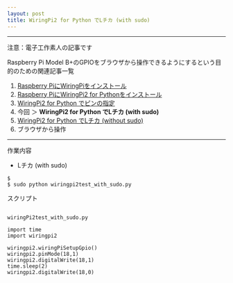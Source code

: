 ```yaml
---
layout: post
title: WiringPi2 for Python でLチカ (with sudo)
---
```


------------------------------------
注意：電子工作素人の記事です

Raspberry Pi Model B+のGPIOをブラウザから操作できるようにするという目的のための関連記事一覧

1. [Raspberry PiにWiringPiをインストール](../000000/)
2. [Raspberry PiにWiringPi2 for Pythonをインストール](../000001/)
3. [WiringPi2 for Python でピンの指定](../000002/)
4. 今回 ＞ __WiringPi2 for Python でLチカ (with sudo)__
5. [WiringPi2 for Python でLチカ (without sudo)](../000004/)
6. ブラウザから操作

------------------------------------

作業内容

+ Lチカ (with sudo)

```
$
$ sudo python wiringpi2test_with_sudo.py

```

スクリプト

```

wiringPi2test_with_sudo.py

import time
import wiringpi2

wiringpi2.wiringPiSetupGpio()
wiringpi2.pinMode(18,1)
wiringpi2.digitalWrite(18,1)
time.sleep(2)
wiringpi2.digitalWrite(18,0)

```
